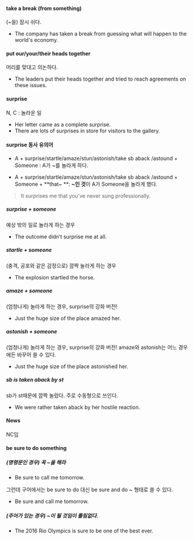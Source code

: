 #### take a break (from something)

(~을) 잠시 쉬다. 

- The company has taken a break from guessing what will happen to the world's economy.

#### put our/your/their heads together

머리를 맞대고 의논하다. 

- The leaders put their heads together and tried to reach agreements on these issues. 

#### surprise 

N, C : 놀라운 일

- Her letter came as a complete surprise. 
- There are lots of surprises in store for visitors to the gallery.

#### surprise 동사 유의어

- A + surprise/startle/amaze/stun/astonish/take sb aback /astound + Someone : A가 ~를 놀라게 하다. 

- A + surprise/startle/amaze/stun/astonish/take sb aback /astound + Someone + **that~ **: **~인 것**이 A가 Someone을 놀라게 했다. 

> It surprises me that you've never sung professionally.

##### surprise + someone 

예상 밖의 일로 놀라게 하는 경우

- The outcome didn’t surprise me at all.

##### startle + someone

(충격, 공포와 같은 감정으로) 깜짝 놀라게 하는 경우 

- The explosion startled the horse.

##### amaze + someone

(엄청나게) 놀라게 하는 경우, surprise의 강화 버전!

- Just the huge size of the place amazed her.

##### astonish + someone

(엄청나게) 놀라게 하는 경우, surprise의 강화 버전! amaze와 astonish는 어느 경우에든 바꾸어 쓸 수 있다. 

- Just the huge size of the place astonished her.


##### sb is taken aback by st

sb가 st때문에 깜짝 놀랐다. 주로 수동형으로 쓰인다. 

- We were rather taken aback by her hostile reaction.


#### News

NC임

#### be sure to do something

##### (명령문인 경우) 꼭 ~을 해라

- Be sure to call me tomorrow.

그런데 구어에서는 be sure to do 대신 be sure and do ~ 형태로 쓸 수 있다. 

- Be sure and call me tomorrow.

##### (주어가 있는 경우) ~이 될 것임이 틀림없다. 

- The 2016 Rio Olympics is sure to be one of the best ever.



